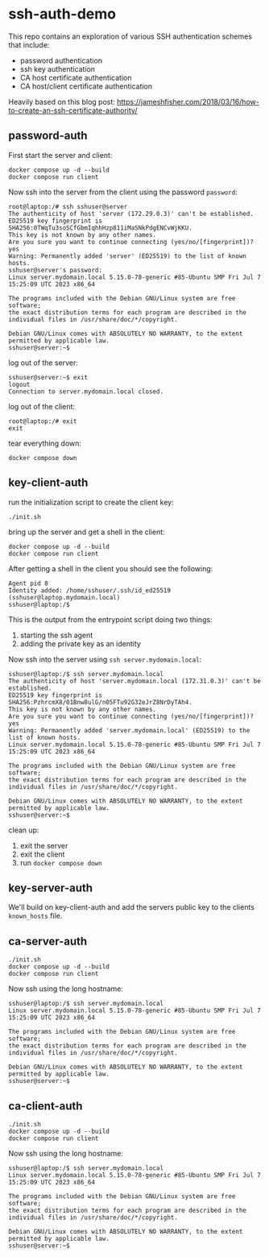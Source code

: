 # ssh-auth-demo

This repo contains an exploration of various SSH authentication schemes that include:
* password authentication
* ssh key authentication
* CA host certificate authentication
* CA host/client certificate authentication

Heavily based on this blog post: https://jameshfisher.com/2018/03/16/how-to-create-an-ssh-certificate-authority/

## password-auth

First start the server and client:
```
docker compose up -d --build
docker compose run client
```
Now ssh into the server from the client using the password `password`:
```
root@laptop:/# ssh sshuser@server
The authenticity of host 'server (172.29.0.3)' can't be established.
ED25519 key fingerprint is SHA256:0TWqTu3soSCfGbmIqhhHzp811iMaSNkPdgENCvWjKKU.
This key is not known by any other names.
Are you sure you want to continue connecting (yes/no/[fingerprint])? yes
Warning: Permanently added 'server' (ED25519) to the list of known hosts.
sshuser@server's password: 
Linux server.mydomain.local 5.15.0-78-generic #85-Ubuntu SMP Fri Jul 7 15:25:09 UTC 2023 x86_64

The programs included with the Debian GNU/Linux system are free software;
the exact distribution terms for each program are described in the
individual files in /usr/share/doc/*/copyright.

Debian GNU/Linux comes with ABSOLUTELY NO WARRANTY, to the extent
permitted by applicable law.
sshuser@server:~$ 
```
log out of the server:
```
sshuser@server:~$ exit
logout
Connection to server.mydomain.local closed.
```
log out of the client:
```
root@laptop:/# exit
exit
```
tear everything down:
```
docker compose down
```

## key-client-auth

run the initialization script to create the client key:

```
./init.sh
```

bring up the server and get a shell in the client:

```
docker compose up -d --build
docker compose run client
```

After getting a shell in the client you should see the following:
```
Agent pid 8
Identity added: /home/sshuser/.ssh/id_ed25519 (sshuser@laptop.mydomain.local)
sshuser@laptop:/$
```

This is the output from the entrypoint script doing two things:
1. starting the ssh agent
2. adding the private key as an identity

Now ssh into the server using `ssh server.mydomain.local`:

```
sshuser@laptop:/$ ssh server.mydomain.local
The authenticity of host 'server.mydomain.local (172.31.0.3)' can't be established.
ED25519 key fingerprint is SHA256:PzhrcmX8/01Bnw8ulG/n05FTu92G32eJrZ8NrDyTAh4.
This key is not known by any other names.
Are you sure you want to continue connecting (yes/no/[fingerprint])? yes
Warning: Permanently added 'server.mydomain.local' (ED25519) to the list of known hosts.
Linux server.mydomain.local 5.15.0-78-generic #85-Ubuntu SMP Fri Jul 7 15:25:09 UTC 2023 x86_64

The programs included with the Debian GNU/Linux system are free software;
the exact distribution terms for each program are described in the
individual files in /usr/share/doc/*/copyright.

Debian GNU/Linux comes with ABSOLUTELY NO WARRANTY, to the extent
permitted by applicable law.
sshuser@server:~$ 
```

clean up:
1. exit the server
2. exit the client
3. run `docker compose down`

## key-server-auth

We'll build on key-client-auth and add the servers public key to the clients `known_hosts` file.


## ca-server-auth

```
./init.sh
docker compose up -d --build
docker compose run client
```

Now ssh using the long hostname:

```
sshuser@laptop:/$ ssh server.mydomain.local
Linux server.mydomain.local 5.15.0-78-generic #85-Ubuntu SMP Fri Jul 7 15:25:09 UTC 2023 x86_64

The programs included with the Debian GNU/Linux system are free software;
the exact distribution terms for each program are described in the
individual files in /usr/share/doc/*/copyright.

Debian GNU/Linux comes with ABSOLUTELY NO WARRANTY, to the extent
permitted by applicable law.
sshuser@server:~$ 
```

## ca-client-auth

```
./init.sh
docker compose up -d --build
docker compose run client
```

Now ssh using the long hostname:

```
sshuser@laptop:/$ ssh server.mydomain.local
Linux server.mydomain.local 5.15.0-78-generic #85-Ubuntu SMP Fri Jul 7 15:25:09 UTC 2023 x86_64

The programs included with the Debian GNU/Linux system are free software;
the exact distribution terms for each program are described in the
individual files in /usr/share/doc/*/copyright.

Debian GNU/Linux comes with ABSOLUTELY NO WARRANTY, to the extent
permitted by applicable law.
sshuser@server:~$ 
```
